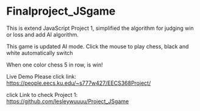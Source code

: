 # Finalproject_JSgame
This is extend JavaScript Project 1,
simplified the algorithm for judging win or loss and add AI algorithm.

This game is updated AI mode.
Click the mouse to play chess, black and white automatically switch

When one color chess 5 in row, is win!

Live Demo Please click link: https://people.eecs.ku.edu/~s777w427/EECS368Project/

click Link to check Project 1: https://github.com/lesleywuuuu/Project_JSgame
